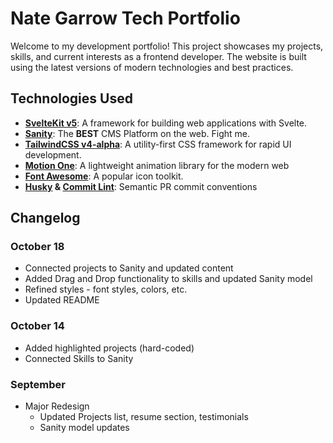 # Nate Garrow Tech Portfolio

Welcome to my development portfolio! This project showcases my projects, skills, and current interests as a frontend
developer. The website is built using the latest versions of modern technologies and best practices.

## Technologies Used

- **[SvelteKit v5](https://kit.svelte.dev/)**: A framework for building web applications with Svelte.
- **[Sanity](https://www.sanity.io/)**: The **BEST** CMS Platform on the web. Fight me.
- **[TailwindCSS v4-alpha](https://tailwindcss.com/)**: A utility-first CSS framework for rapid UI development.
- **[Motion One](https://motion.dev/)**: A lightweight animation library for the modern web
- **[Font Awesome](https://fontawesome.com/)**: A popular icon toolkit.
- **[Husky](https://commitlint.js.org/) & [Commit Lint](https://commitlint.js.org/)**: Semantic PR commit conventions

## Changelog

### October 18

- Connected projects to Sanity and updated content
- Added Drag and Drop functionality to skills and updated Sanity model
- Refined styles - font styles, colors, etc.
- Updated README

### October 14

- Added highlighted projects (hard-coded)
- Connected Skills to Sanity

### September

- Major Redesign
  - Updated Projects list, resume section, testimonials
  - Sanity model updates
